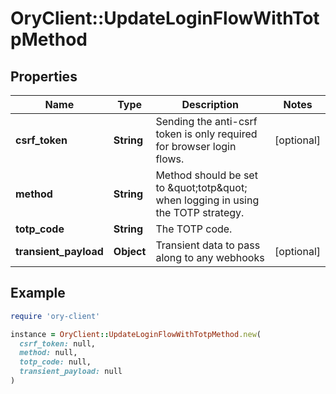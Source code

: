 # OryClient::UpdateLoginFlowWithTotpMethod

## Properties

| Name | Type | Description | Notes |
| ---- | ---- | ----------- | ----- |
| **csrf_token** | **String** | Sending the anti-csrf token is only required for browser login flows. | [optional] |
| **method** | **String** | Method should be set to \&quot;totp\&quot; when logging in using the TOTP strategy. |  |
| **totp_code** | **String** | The TOTP code. |  |
| **transient_payload** | **Object** | Transient data to pass along to any webhooks | [optional] |

## Example

```ruby
require 'ory-client'

instance = OryClient::UpdateLoginFlowWithTotpMethod.new(
  csrf_token: null,
  method: null,
  totp_code: null,
  transient_payload: null
)
```

